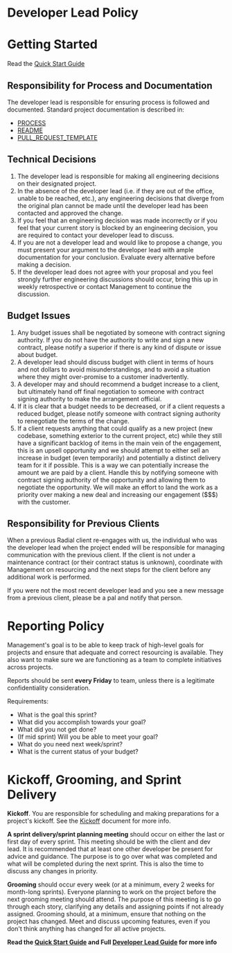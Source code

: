 # Developer Lead Policy

# Getting Started
Read the [Quick Start Guide](SHORT_DEV_LEAD_GUIDE.md)

## Responsibility for Process and Documentation
The developer lead is responsible for ensuring process is followed and documented. Standard project documentation is described in:
- [PROCESS](PROCESS_TEMPLATE.md)
- [README](README.md)
- [PULL_REQUEST_TEMPLATE](PULL_REQUEST_TEMPLATE.md)

## Technical Decisions
1. The developer lead is responsible for making all engineering decisions on their
  designated project.
2. In the absence of the developer lead (i.e. if they are out of the office,
  unable to be reached, etc.), any engineering decisions that diverge from the
  original plan cannot be made until the developer lead has been contacted and
  approved the change.
3. If you feel that an engineering decision was made incorrectly or if you feel
  that your current story is blocked by an engineering decision, you are
  required to contact your developer lead to discuss.
4. If you are not a developer lead and would like to propose a change,
  you must present your argument to the developer lead with ample documentation
  for your conclusion. Evaluate every alternative before making a decision.
5. If the developer lead does not agree with your proposal and you feel strongly
  further engineering discussions should occur, bring this up in weekly retrospective
  or contact Management to continue the discussion.
  
## Budget Issues
1. Any budget issues shall be negotiated by someone with contract signing authority.  If you do not have the authority to write and sign a new contract, please notify a superior if there is any kind of dispute or issue about budget.
2. A developer lead should discuss budget with client in terms of hours and not dollars to avoid misunderstandings, and to avoid a situation where they might over-promise to a customer inadvertently.
3. A developer may and should recommend a budget increase to a client, but ultimately hand off final negotiation to someone with contract signing authority to make the arrangement official.
4. If it is clear that a budget needs to be decreased, or if a client requests a reduced budget, please notify someone with contract signing authority to renegotiate the terms of the change.
5. If a client requests anything that could qualify as a new project (new codebase, something exterior to the current project, etc) while they still have a significant backlog of items in the main vein of the engagement, this is an upsell opportunity and we should attempt to either sell an increase in budget (even temporarily) and potentially a distinct delivery team for it if possible.  This is a way we can potentially increase the amount we are paid by a client.  Handle this by notifying someone with contract signing authority of the opportunity and allowing them to negotiate the opportunity.  We will make an effort to land the work as a priority over making a new deal and increasing our engagement ($$$) with the customer.


## Responsibility for Previous Clients
When a previous Radial client re-engages with us, the individual who was the developer lead
when the project ended will be responsible for managing communication with the
previous client. If the client is not under a maintenance contract (or their
contract status is unknown), coordinate with Management on resourcing and the next
steps for the client before any additional work is performed.

If you were not the most recent developer lead and you see a new message from a previous client,
please be a pal and notify that person.

# Reporting Policy
Management's goal is to be able to keep track of high-level goals for projects and ensure that adequate and correct resourcing is available. They also want to make sure we are functioning as a team to complete initiatives across projects.

Reports should be sent **every Friday** to team, unless there is a legitimate confidentiality consideration.

Requirements:
- What is the goal this sprint?
- What did you accomplish towards your goal?
- What did you not get done?
- (If mid sprint) Will you be able to meet your goal?
- What do you need next week/sprint?
- What is the current status of your budget?

# Kickoff, Grooming, and Sprint Delivery
**Kickoff**. You are responsible for scheduling and making preparations for a project's kickoff.  See the [Kickoff](marketing_and_sales/KICKOFF.md) document for more info.

**A sprint delivery/sprint planning meeting** should occur on either the last or first day of every sprint. This meeting should be with the client and dev lead. It is recommended that at least one other developer be present for advice and guidance. The purpose is to go over what was completed and what will be completed during the next sprint. This is also the time to discuss any changes in priority.

**Grooming** should occur every week (or at a minimum, every 2 weeks for month-long sprints). Everyone planning to work on the project before the next grooming meeting should attend. The purpose of this meeting is to go through each story, clarifying any details and assigning points if not already assigned. Grooming should, at a minimum, ensure that nothing on the project has changed. Meet and discuss upcoming features, even if you don't think anything has changed for all active projects.

**Read the [Quick Start Guide](SHORT_DEV_LEAD_GUIDE.md) and Full [Developer Lead Guide](FULL_DEV_LEAD_GUIDE.md) for more info**
